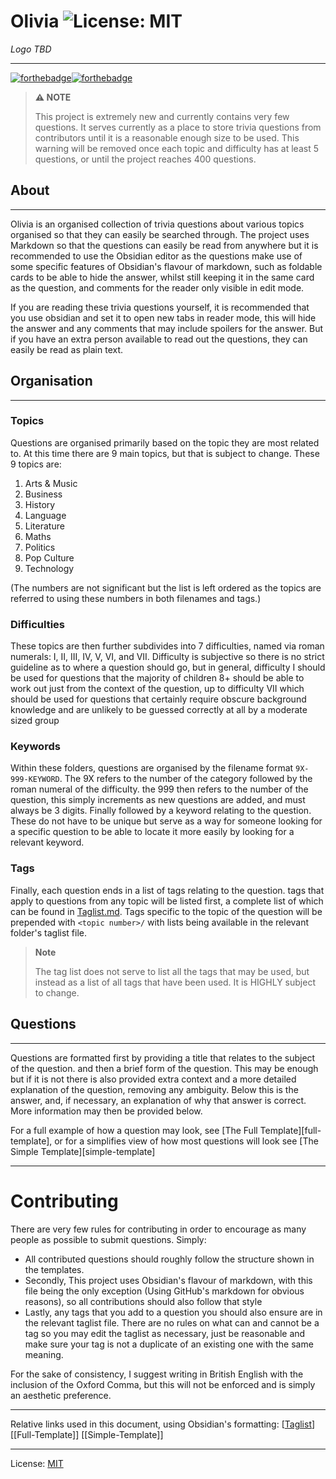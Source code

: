 # Olivia ![License: MIT](https://img.shields.io/github/license/KaitlynEthylia/Olivia)
*Logo TBD*

---
[![forthebadge](https://forthebadge.com/images/badges/built-with-love.svg)](https://forthebadge.com)[![forthebadge](https://forthebadge.com/images/badges/powered-by-black-magic.svg)](https://forthebadge.com)

> **⚠️ NOTE**
>
> This project is extremely new and currently contains very few questions. It serves currently as a place to store trivia questions from contributors until it is a reasonable enough size to be used. This warning will be removed once each topic and difficulty has at least 5 questions, or until the project reaches 400 questions.


## About
---
Olivia is an organised collection of trivia questions about various topics organised so that they can easily be searched through. The project uses Markdown so that the questions can easily be read from anywhere but it is recommended to use the Obsidian editor as the questions make use of some specific features of Obsidian's flavour of markdown, such as foldable cards to be able to hide the answer, whilst still keeping it in the same card as the question, and comments for the reader only visible in edit mode.

If you are reading these trivia questions yourself, it is recommended that you use obsidian and set it to open new tabs in reader mode, this will hide the answer and any comments that may include spoilers for the answer. But if you have an extra person available to read out the questions, they can easily be read as plain text.

## Organisation
---
### Topics
Questions are organised primarily based on the topic they are most related to. At this time there are 9 main topics, but that is subject to change. These 9 topics are:
 1. Arts & Music
 2. Business
 3. History
 4. Language
 5. Literature
 6. Maths
 7. Politics
 8. Pop Culture
 9. Technology

(The numbers are not significant but the list is left ordered as the topics are referred to using these numbers in both filenames and tags.)

### Difficulties
These topics are then further subdivides into 7 difficulties, named via roman numerals: I, II, III, IV, V, VI, and VII. Difficulty is subjective so there is no strict guideline as to where a question should go, but in general, difficulty I should be used for questions that the majority of children 8+ should be able to work out just from the context of the question, up to difficulty VII which should be used for questions that certainly require obscure background knowledge and are unlikely to be guessed correctly at all by a moderate sized group

### Keywords
Within these folders, questions are organised by the filename format `9X-999-KEYWORD`. The 9X refers to the number of the category followed by the roman numeral of the difficulty. the 999 then refers to the number of the question, this simply increments as new questions are added, and must always be 3 digits. Finally followed by a keyword relating to the question. These do not have to be unique but serve as a way for someone looking for a specific question to be able to locate it more easily by looking for a relevant keyword.

### Tags
Finally, each question ends in a list of tags relating to the question. tags that apply to questions from any topic will be listed first, a complete list of which can be found in [Taglist.md][taglist]. Tags specific to the topic of the question will be prepended with `<topic number>/` with lists being available in the relevant folder's taglist file.
> **Note**
>
> The tag list does not serve to list all the tags that may be used, but instead as a list of all tags that have been used. It is HIGHLY subject to change.

## Questions
---
Questions are formatted first by providing a title that relates to the subject of the question. and then a brief form of the question. This may be enough but if it is not there is also provided extra context and a more detailed explanation of the question, removing any ambiguity. Below this is the answer, and, if necessary, an explanation of why that answer is correct. More information may then be provided below.

For a full example of how a question may look, see [The Full Template][full-template], or for a simplifies view of how most questions will look see [The Simple Template][simple-template]

---
# Contributing

There are very few rules for contributing in order to encourage as many people as possible to submit questions. Simply:
- All contributed questions should roughly follow the structure shown in the templates.
- Secondly, This project uses Obsidian's flavour of markdown, with this file being the only exception (Using GitHub's markdown for obvious reasons), so all contributions should also follow that style
- Lastly, any tags that you add to a question you should also ensure are in the relevant taglist file. There are no rules on what can and cannot be a tag so you may edit the taglist as necessary, just be reasonable and make sure your tag is not a duplicate of an existing one with the same meaning.

For the sake of consistency, I suggest writing in British English with the inclusion of the Oxford Comma, but this will not be enforced and is simply an aesthetic preference.

---
Relative links used in this document, using Obsidian's formatting:
[[Taglist]]
[[Full-Template]]
[[Simple-Template]]

---
License: [MIT][mit license]

[taglist]:         ./Taglist.md
[full template]:   ./Templates/Full-Template.md
[simple template]: ./Templates/Simple-Template.md
[mit license]:     https://choosealicense.com/licenses/mit/ "MIT License"

